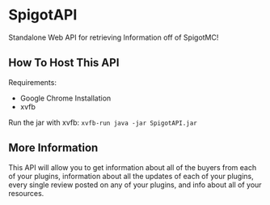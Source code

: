 # SpigotAPI
Standalone Web API for retrieving Information off of SpigotMC!

## How To Host This API

Requirements:
* Google Chrome Installation
* xvfb

Run the jar with xvfb:
``xvfb-run java -jar SpigotAPI.jar``

## More Information

This API will allow you to get information about all of the buyers from each of your plugins, information about all the updates of each of your plugins, every single review posted on any of your plugins, and info about all of your resources.
